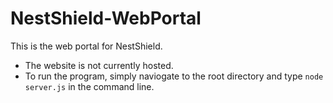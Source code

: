 # NestShield-WebPortal
This is the web portal for NestShield. 
- The website is not currently hosted. 
- To run the program, simply naviogate to the root directory and type ```node server.js``` in the command line. 
